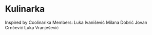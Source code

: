 # Kulinarka

Inspired by Coolinarika
Members:
Luka Ivanišević
Milana Dobrić
Jovan Crnčević
Luka Vranješević
